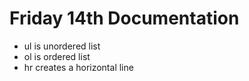 # Friday 14th Documentation
- ul is unordered list
- ol is ordered list
- hr creates a horizontal line